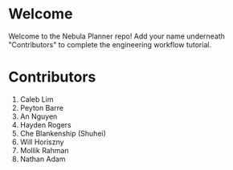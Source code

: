 # Welcome
Welcome to the Nebula Planner repo! Add your name underneath "Contributors" to complete
the engineering workflow tutorial.

# Contributors
1. Caleb Lim
2. Peyton Barre 
3. An Nguyen
4. Hayden Rogers
5. Che Blankenship (Shuhei)
6. Will Horiszny
7. Mollik Rahman
8. Nathan Adam